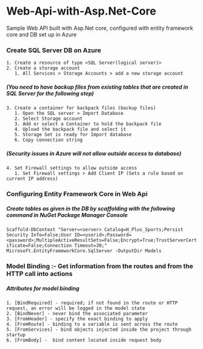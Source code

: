 # Web-Api-with-Asp.Net-Core
Sample Web API built with Asp.Net core, configured with entity framework core and DB set up in Azure

### Create SQL Server DB on Azure
	1. Create a resource of type <SQL Server(logical server)>
	2. Create a storage account
       1. All Services > Storage Accounts > add a new storage account
   ##### (You need to have backup files from existing tables that are created in SQL Server for the following step)
	3. Create a container for backpack files (backup files)
       1. Open the SQL server > Import Database
       2. Select Storage account
       3. Add or select a Container to hold the backpack file
       4. Upload the backpack file and select it 
       5. Storage Set is ready for Import database
       6. Copy connection string
   ##### (Security issues in Azure will not allow outside access to database) 
	4. Set Firewall settings to allow outside access     
	   1. Set Firewall settings > Add Client IP (Sets a rule based on current IP address)
    
### Configuring Entity Framework Core in Web Api
##### Create tables as given in the DB by scaffolding with the following command in NuGet Package Manager Console

`Scaffold-DbContext "Server=<server> Catalog=H_Plus_Sports;Persist Security Info=False;User ID=<userid>;Password=<password>;MultipleActiveResultSets=False;Encrypt=True;TrustServerCertificate=False;Connection Timeout=30;" Microsoft.EntityFrameworkCore.SqlServer -OutputDir Models`

### Model Binding :- Get information from the routes and from the HTTP call into actions
##### Attributes for model binding

	1. [BindRequired] - required; if not found in the route or HTTP request, an error will be logged in the model state
	2. [BindNever] - never bind the associated parameter
	3. [FromHeader] - specify the exact binding to apply
	4. [FromRoute] - binding to a variable is sent across the route
	5. [FromServices] - bind objects injected inside the project through startup
	6. [FromBody] -  bind content located inside request body


